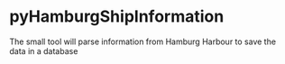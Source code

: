 # pyHamburgShipInformation
The small tool will parse information from Hamburg Harbour to save the data in a database

